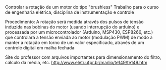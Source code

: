 Controlar a rotação de um motor do tipo "brushless"
Trabalho para o curso de engenharia elétrica, disciplina de instrumentação e controle

Procedimento:
A rotação será medida através dos pulsos de tensão induzida nas bobinas do motor (usando interrupção do arduino) e processada por um microcontrolador (Arduino, MSP430, ESP8266, etc.) que controlará a tensão enviada ao motor (modulação PWM) de modo a manter a rotação em torno de um valor especificado, através de um controle digital em malha fechada

Site do professor com arquivos importantes para dimensionamento do filtro, cálculo da média, etc.
http://www.eletr.ufpr.br/marlio/te149/te149.htm